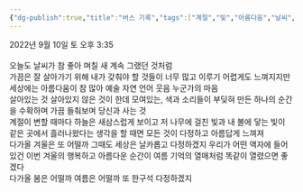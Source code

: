 ```yaml
---
{"dg-publish":true,"title":"버스 기록","tags":["계절","빛","아름다움","날씨","버스"],"permalink":"/쓴 글/에세이 또는 시/버스 기록/","dgPassFrontmatter":true,"noteIcon":""}
---
```


2022년 9월 10일 토 오후 3:35<br/>
<br/>
오늘도 날씨가 참 좋아 며칠 새 계속 그랬던 것처럼<br/>
가끔은 잘 살아가기 위해 내가 갖춰야 할 것들이 너무 많고 이루기 어렵게도 느껴지지만 세상에는 아름다움이 참 많아 예술 자연 언어 웃음 누군가의 마음<br/>
살아있는 것 살아있지 않은 것이 한데 모여있는, 색과 소리들이 부딪혀 만든 하나의 순간을 수확하며 가끔 들춰보며 당신과 사는 것<br/>
계절이 변할 때마다 하늘은 새삼스럽게 보이고 저 나무에 걸친 빛과 내 볼에 닿는 빛이 같은 곳에서 흘러나왔다는 생각을 할 때면 모든 것이 다정하고 아름답게 느껴져<br/>
다가올 겨울은 또 어떨까 그때도 세상은 날카롭고 다정하겠지 우리가 어떤 액자에 들어있건 이번 겨울의 행복하고 아름다운 순간이 여름 기억의 열매처럼 똑같이 열렸으면 좋겠다<br/>
다가올 봄은 어떨까 여름은 어떨까 또 한구석 다정하겠지<br/>
